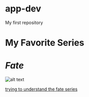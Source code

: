 # app-dev
My first repository

# **My Favorite Series**
# ***Fate***

![alt text](https://demonition.com/wp/wp-content/uploads/2022/09/FakeWD.jpg)

[trying to understand the fate series](https://www.youtube.com/watch?v=wnVwcUhxt1k)

